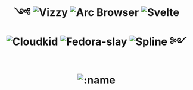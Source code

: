 <!-- # <p  align="center"> ༺  ![:vizzy: ](https://cdn.discordapp.com/emojis/855518015553929236.png?quality=lossless&size=48 ) ![:arcWhite:](https://i.imgur.com/in6Uqg3.png ) ![:svelte:](https://cdn.discordapp.com/emojis/764128238225195059.png?quality=lossless&size=48) ![:cloudkid:](https://i.imgur.com/LGnaTIz.png) ![:fedoraslay:](https://cdn.discordapp.com/emojis/1114124802014322749.png?quality=lossless&size=48) ![:spline:](https://cdn.discordapp.com/emojis/887386191412998164.png?quality=lossless&size=48) ༻ </p> -->

<h1 align="center">
  <span>༺</span>
  <picture>
    <source media="(prefers-color-scheme: dark)" srcset="https://i.imgur.com/5n98woC.png">
    <source media="(prefers-color-scheme: light)" srcset="https://i.imgur.com/NovXoL9.png">
    <img alt="Vizzy" src="https://i.imgur.com/5n98woC.png">
  </picture>
  <picture>
  	<source media="(prefers-color-scheme: dark)" srcset="https://i.imgur.com/yfh19VV.png">
    <source media="(prefers-color-scheme: light)" srcset="https://i.imgur.com/WF96E9W.png">
    <img alt="Arc Browser" src="https://cdn.discordapp.com/emojis/1016905341218328596.png?quality=lossless&size=48">
  </picture>
  <picture>
    <source media="(prefers-color-scheme: dark)" srcset="https://i.imgur.com/ov46xih.png">
    <source media="(prefers-color-scheme: light)" srcset="https://i.imgur.com/YSsNujB.png">
    <img alt="Svelte" src="https://i.imgur.com/ov46xih.png">
  </picture>
  <picture>
    <source media="(prefers-color-scheme: dark)" srcset="https://i.imgur.com/gZKi6iH.png">
    <source media="(prefers-color-scheme: light)" srcset="https://i.imgur.com/foCaUio.png">
    <img alt="Cloudkid" src="https://i.imgur.com/gZKi6iH.png">
  </picture>
  <img alt="Fedora-slay" src="https://i.imgur.com/e6a3t4p.png">
  <img alt="Spline" src="https://i.imgur.com/0VASlKm.png">
  <span>༻</span>
</h1>
  
<!--
<details><summary>my popular gists:</summary>

# <p  align="center"> [![Gist Card](https://github-readme-stats.vercel.app/api/gist?id=71f1152be6d8a5c8b6038db39a915d74)](https://gist.github.com/TheCubiq/71f1152be6d8a5c8b6038db39a915d74) </p><p  align="center">[![Gist Card](https://github-readme-stats.vercel.app/api/gist?id=b647e03b5d411a5df1d447dbe80ac298)](https://gist.github.com/TheCubiq/b647e03b5d411a5df1d447dbe80ac298) </p>

</details>
-->
  

# <p  align="center"> ![:name](https://count.getloli.com/get/@TheCubiq) </p>

